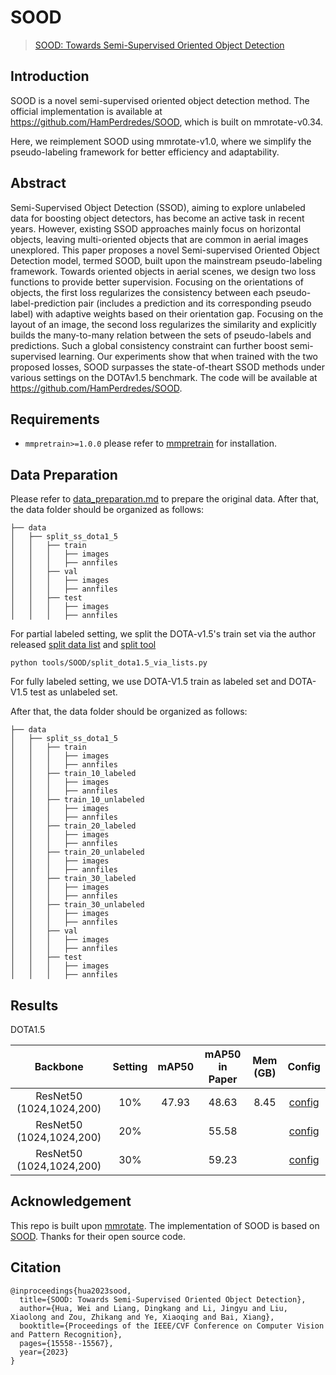 # SOOD

> [SOOD: Towards Semi-Supervised Oriented Object Detection](https://arxiv.org/abs/2304.04515)

## Introduction
SOOD is a novel semi-supervised oriented object detection method. The official implementation is available at https://github.com/HamPerdredes/SOOD, which is built on mmrotate-v0.34.

Here, we reimplement SOOD using mmrotate-v1.0, where we simplify the pseudo-labeling framework for better efficiency and adaptability.

## Abstract

Semi-Supervised Object Detection (SSOD), aiming to explore unlabeled data for boosting object detectors, has become an active task in recent years. However, existing SSOD approaches mainly focus on horizontal objects, leaving multi-oriented objects that are common in aerial images unexplored. This paper proposes a novel Semi-supervised Oriented Object Detection model, termed SOOD, built upon the mainstream pseudo-labeling framework. Towards oriented objects in aerial scenes, we design two loss functions to provide better supervision. Focusing on the orientations of objects, the first loss regularizes the consistency between each pseudo-label-prediction pair (includes a prediction and its corresponding pseudo label) with adaptive weights based on their orientation gap. Focusing on the layout of an image, the second loss regularizes the similarity and explicitly builds the many-to-many relation between the sets of pseudo-labels and predictions. Such a global consistency constraint can further boost semi-supervised learning. Our experiments show that when trained with the two proposed losses, SOOD surpasses the state-of-theart SSOD methods under various settings on the DOTAv1.5 benchmark. The code will be available at https://github.com/HamPerdredes/SOOD.

## Requirements

- `mmpretrain>=1.0.0`
  please refer to [mmpretrain](https://mmpretrain.readthedocs.io/en/latest/get_started.html) for installation.

## Data Preparation

Please refer to [data_preparation.md](tools/data/dota/README.md) to prepare the original data. After that, the data folder should be organized as follows:

```
├── data
│   ├── split_ss_dota1_5
│   │   ├── train
│   │   │   ├── images
│   │   │   ├── annfiles
│   │   ├── val
│   │   │   ├── images
│   │   │   ├── annfiles
│   │   ├── test
│   │   │   ├── images
│   │   │   ├── annfiles
```

For partial labeled setting, we split the DOTA-v1.5's train set via the author released [split data list](tools/SSOD/split_dota1.5_lists) and [split tool](tools/SSOD/split_dota1.5_via_lists.py)

```angular2html
python tools/SOOD/split_dota1.5_via_lists.py
```

For fully labeled setting, we use DOTA-V1.5 train as labeled set and DOTA-V1.5 test as unlabeled set.

After that, the data folder should be organized as follows:

```
├── data
│   ├── split_ss_dota1_5
│   │   ├── train
│   │   │   ├── images
│   │   │   ├── annfiles
│   │   ├── train_10_labeled
│   │   │   ├── images
│   │   │   ├── annfiles
│   │   ├── train_10_unlabeled
│   │   │   ├── images
│   │   │   ├── annfiles
│   │   ├── train_20_labeled
│   │   │   ├── images
│   │   │   ├── annfiles
│   │   ├── train_20_unlabeled
│   │   │   ├── images
│   │   │   ├── annfiles
│   │   ├── train_30_labeled
│   │   │   ├── images
│   │   │   ├── annfiles
│   │   ├── train_30_unlabeled
│   │   │   ├── images
│   │   │   ├── annfiles
│   │   ├── val
│   │   │   ├── images
│   │   │   ├── annfiles
│   │   ├── test
│   │   │   ├── images
│   │   │   ├── annfiles
```

## Results

DOTA1.5

|         Backbone         | Setting | mAP50 | mAP50 in Paper | Mem (GB) |                             Config                              |
| :----------------------: | :-----: | :---: | :-------------: | :------: | :-------------------------------------------------------------: |
| ResNet50 (1024,1024,200) |   10%   |  47.93|       48.63          |   8.45   | [config](./sood_fcos_2xb3-180000k_semi-0.1-dotav1.5.py)         |
| ResNet50 (1024,1024,200) |   20%   |       |          55.58       |          | [config](./sood_fcos_2xb3-180000k_semi-0.2-dotav1.5.py)         |
| ResNet50 (1024,1024,200) |   30%   |       |          59.23       |          | [config](./sood_fcos_2xb3-180000k_semi-0.3-dotav1.5.py)         |

## Acknowledgement
This repo is built upon [mmrotate](https://github.com/open-mmlab/mmrotate).
The implementation of SOOD is based on [SOOD](https://github.com/HamPerdredes/SOOD). Thanks for their open source code.

## Citation

```
@inproceedings{hua2023sood,
  title={SOOD: Towards Semi-Supervised Oriented Object Detection},
  author={Hua, Wei and Liang, Dingkang and Li, Jingyu and Liu, Xiaolong and Zou, Zhikang and Ye, Xiaoqing and Bai, Xiang},
  booktitle={Proceedings of the IEEE/CVF Conference on Computer Vision and Pattern Recognition},
  pages={15558--15567},
  year={2023}
}
```
